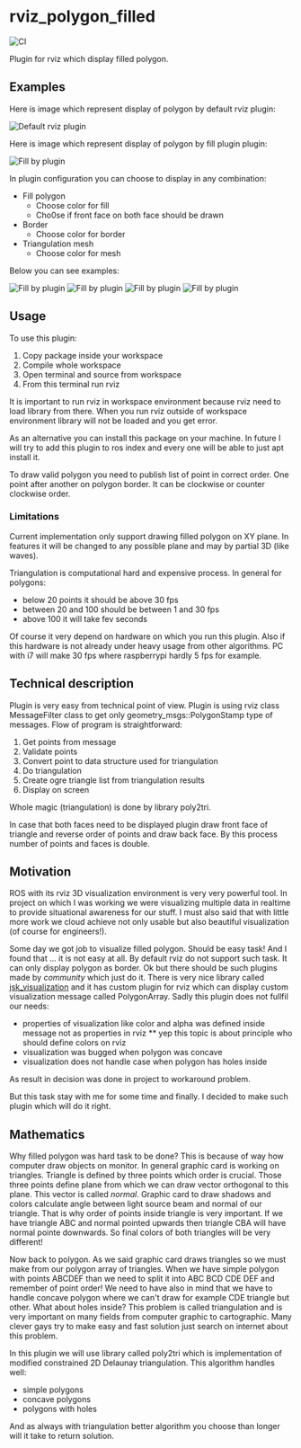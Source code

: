 # rviz_polygon_filled

![CI](https://github.com/zolnierczyk/rviz_polygon_filled/workflows/CI/badge.svg)

Plugin for rviz which display filled polygon.

## Examples

Here is image which represent display of polygon by default rviz plugin:

![Default rviz plugin](img/DefaultPluginView.png "Default rviz plugin")

Here is image which represent display of polygon by fill plugin plugin:

![Fill by plugin](img/FillPluginView.png "Fill by plugin")

In plugin configuration you can choose to display in any combination:

* Fill polygon
  * Choose color for fill
  * Cho0se if front face on both face should be drawn
* Border
  * Choose color for border
* Triangulation mesh
  * Choose color for mesh

Below you can see examples:

![Fill by plugin](img/FilledFrontOnly.gif "Fill by plugin")
![Fill by plugin](img/FilledFrontAndBack.gif "Fill by plugin")
![Fill by plugin](img/FilledFrontAndBorder.gif "Fill by plugin")
![Fill by plugin](img/FilledFrontAndMesh.gif "Fill by plugin")

## Usage

To use this plugin:

1. Copy package inside your workspace
1. Compile whole workspace
1. Open terminal and source from workspace
1. From this terminal run rviz

It is important to run rviz in workspace environment because rviz need to load library from there. When you run rviz outside of workspace environment library will not be loaded and you get error.

As an alternative you can install this package on your machine. In future I will try to add this plugin to ros index and every one will be able to just apt install it.

To draw valid polygon you need to publish list of point in correct order. One point after another on polygon border. It can be clockwise or counter clockwise order.

### Limitations

Current implementation only support drawing filled polygon on XY plane. In features it will be changed to any possible plane and may by partial 3D (like waves).

Triangulation is computational hard and expensive process. In general for polygons:

* below 20 points it should be above 30 fps
* between 20 and 100 should be between 1 and 30 fps
* above 100 it will take fev seconds

Of course it very depend on hardware on which you run this plugin. Also if this hardware is not already under heavy usage from other algorithms. PC with i7 will make 30 fps where raspberrypi hardly 5 fps for example.  

## Technical description

Plugin is very easy from technical point of view. Plugin is using rviz class MessageFilter class to get only geometry_msgs::PolygonStamp type of messages. Flow of program is straightforward:

1. Get points from message
1. Validate points
1. Convert point to data structure used for triangulation
1. Do triangulation
1. Create ogre triangle list from triangulation results
1. Display on screen

Whole magic (triangulation) is done by library poly2tri.

In case that both faces need to be displayed plugin draw front face of triangle and reverse order of points and draw back face. By this process number of points and faces is double.

## Motivation

ROS with its rviz 3D visualization environment is very very powerful tool. In project on which I was working we were visualizing multiple data in realtime to provide situational awareness for our stuff. I must also said that with little more work we cloud achieve not only usable but also beautiful visualization (of course for engineers!).

Some day we got job to visualize filled polygon. Should be easy task! And I found that ... it is not easy at all. By default rviz do not support such task. It can only display polygon as border. Ok but there should be such plugins made by _community_ which just do it. There is very nice library called [jsk_visualization](https://github.com/jsk-ros-pkg/jsk_visualization) and it has custom plugin for rviz which can display custom visualization message called PolygonArray. Sadly this plugin does not fullfil our needs:

* properties of visualization like color and alpha was defined inside message not as properties in rviz
** yep this topic is about principle who should define colors on rviz
* visualization was bugged when polygon was concave
* visualization does not handle case when polygon has holes inside

As result in decision was done in project to workaround problem.

But this task stay with me for some time and finally. I decided to make such plugin which will do it right.

## Mathematics

Why filled polygon was hard task to be done? This is because of way how computer draw objects on monitor. In general graphic card is working on triangles. Triangle is defined by three points which order is crucial. Those three points define plane from which we can draw vector orthogonal to this plane. This vector is called _normal_. Graphic card to draw shadows and colors calculate angle between light source beam and normal of our triangle. That is why order of points inside triangle is very important. If we have triangle ABC and normal pointed upwards then triangle CBA will have normal pointe downwards. So final colors of both triangles will be very different!

Now back to polygon. As we said graphic card draws triangles so we must make from our polygon array of triangles. When we have simple polygon with points ABCDEF than we need to split it into ABC BCD CDE DEF and remember of point order! We need to have also in mind that we have to handle concave polygon where we can't draw for example CDE triangle but other. What about holes inside? This problem is called triangulation and is very important on many fields from computer graphic to cartographic. Many clever gays try to make easy and fast solution just search on internet about this problem.

In this plugin we will use library called poly2tri which is implementation of modified constrained 2D Delaunay triangulation.
This algorithm handles well:

* simple polygons
* concave polygons
* polygons with holes

And as always with triangulation better algorithm you choose than longer will it take to return solution.
